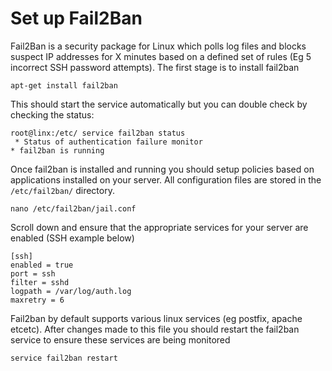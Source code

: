 # Set up Fail2Ban

Fail2Ban is a security package for Linux which polls log files and blocks suspect IP addresses for X minutes based on a defined set of rules (Eg 5 incorrect SSH password attempts).
The first stage is to install fail2ban

```
apt-get install fail2ban
```

This should start the service automatically but you can double check by checking the status:

```
root@linx:/etc/ service fail2ban status
 * Status of authentication failure monitor 
* fail2ban is running
```

Once fail2ban is installed and running you should setup policies based on applications installed on your server. All configuration files are stored in the `/etc/fail2ban/` directory.

```
nano /etc/fail2ban/jail.conf
```

Scroll down and ensure that the appropriate services for your server are enabled (SSH example below)

```
[ssh]
enabled = true
port = ssh
filter = sshd
logpath = /var/log/auth.log
maxretry = 6
```

Fail2ban by default supports various linux services (eg postfix, apache etcetc). After changes made to this file you should restart the fail2ban service to ensure these services are being monitored

```
service fail2ban restart
```
